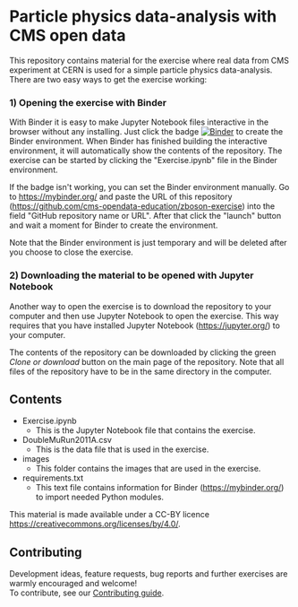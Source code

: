 # Particle physics data-analysis with CMS open data
This repository contains material for the exercise where real data from CMS experiment at CERN is used
for a simple particle physics data-analysis. There are two easy ways to get the exercise working:

### 1) Opening the exercise with Binder

With Binder it is easy to make Jupyter Notebook files interactive in the browser without any installing. Just click the badge [![Binder](https://mybinder.org/badge_logo.svg)](https://mybinder.org/v2/gh/cms-opendata-education/zboson-exercise/master) to create the Binder environment. When Binder has finished building the interactive environment, it will automatically show the contents of the repository. The
exercise can be started by clicking the "Exercise.ipynb" file in the Binder environment.

If the badge isn't working, you can set the Binder environment manually. Go to <https://mybinder.org/> and paste the URL of this repository (https://github.com/cms-opendata-education/zboson-exercise)
into the field "GitHub repository name or URL". After that click the "launch" button and wait a moment for Binder to create the environment.

Note that the Binder environment is just temporary and will be deleted after you choose to close the exercise.

### 2) Downloading the material to be opened with Jupyter Notebook

Another way to open the exercise is to download the repository to your computer and then use Jupyter Notebook to open the 
exercise. This way requires that you have installed Jupyter Notebook (https://jupyter.org/) to your computer.

The contents of the repository can be downloaded by clicking the green _Clone or download_ button on the main page of
the repository. Note that all files of the repository have to be in the same directory in the computer.


## Contents
- Exercise.ipynb
  - This is the Jupyter Notebook file that contains the exercise.
- DoubleMuRun2011A.csv
  - This is the data file that is used in the exercise.
- images
  - This folder contains the images that are used in the exercise.
- requirements.txt
  - This text file contains information for Binder (https://mybinder.org/) to import needed Python modules.
  
This material is made available under a CC-BY licence <https://creativecommons.org/licenses/by/4.0/>.

## Contributing
Development ideas, feature requests, bug reports and further exercises are warmly encouraged and welcome! <br>
To contribute, see our [Contributing guide](https://github.com/cms-opendata-education/cms-opendata-education/blob/master/Contributing.rst).
